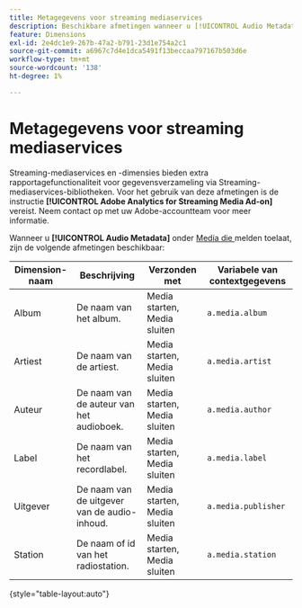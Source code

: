 ```yaml
---
title: Metagegevens voor streaming mediaservices
description: Beschikbare afmetingen wanneer u [!UICONTROL Audio Metadata] inschakelt voor een rapportsuite.
feature: Dimensions
exl-id: 2e4dc1e9-267b-47a2-b791-23d1e754a2c1
source-git-commit: a6967c7d4e1dca5491f13beccaa797167b503d6e
workflow-type: tm+mt
source-wordcount: '138'
ht-degree: 1%

---
```


# Metagegevens voor streaming mediaservices

Streaming-mediaservices en -dimensies bieden extra rapportagefunctionaliteit voor gegevensverzameling via Streaming-mediaservices-bibliotheken. Voor het gebruik van deze afmetingen is de instructie **[!UICONTROL Adobe Analytics for Streaming Media Ad-on]** vereist. Neem contact op met uw Adobe-accountteam voor meer informatie.

Wanneer u **[!UICONTROL Audio Metadata]** onder [ Media die ](/help/admin/tools/manage-rs/edit-settings/media-management.md) melden toelaat, zijn de volgende afmetingen beschikbaar:

| Dimension-naam | Beschrijving | Verzonden met | Variabele van contextgegevens |
| --- | --- | --- | --- |
| Album | De naam van het album. | Media starten, Media sluiten | `a.media.album` |
| Artiest | De naam van de artiest. | Media starten, Media sluiten | `a.media.artist` |
| Auteur | De naam van de auteur van het audioboek. | Media starten, Media sluiten | `a.media.author` |
| Label | De naam van het recordlabel. | Media starten, Media sluiten | `a.media.label` |
| Uitgever | De naam van de uitgever van de audio-inhoud. | Media starten, Media sluiten | `a.media.publisher` |
| Station | De naam of id van het radiostation. | Media starten, Media sluiten | `a.media.station` |

{style="table-layout:auto"}
